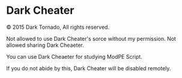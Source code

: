 # Dark Cheater

© 2015 Dark Tornado, All rights reserved.

Not allowed to use Dark Cheater's sorce without my permission.
Not allowed sharing Dark Cheaeter.

You can use Dark Cheaeter for studying ModPE Script.

If you do not abide by this, Dark Cheater will be disabled remotely.
